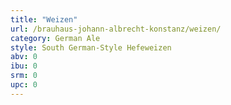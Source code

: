 ```yaml
---
title: "Weizen"
url: /brauhaus-johann-albrecht-konstanz/weizen/
category: German Ale
style: South German-Style Hefeweizen
abv: 0
ibu: 0
srm: 0
upc: 0
---
```


